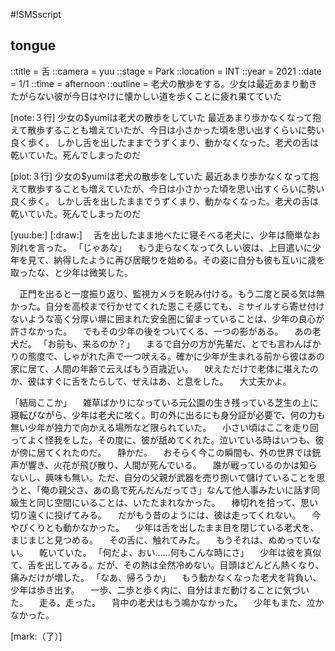 #!SMSscript

## tongue

::title = 舌
::camera = yuu
::stage = Park
::location = INT
::year = 2021
::date = 1/1
::time = afternoon
::outline = 老犬の散歩をする。少女は最近あまり動きたがらない彼が今日はやけに懐かしい道を歩くことに疲れ果てていた

[note:３行]
少女の$yumiは老犬の散歩をしていた
最近あまり歩かなくなって抱えて散歩することも増えていたが、今日は小さかった頃を思い出すくらいに勢い良く歩く。
しかし舌を出したままでうずくまり、動かなくなった。老犬の舌は乾いていた。死んでしまったのだ

[plot:３行]
少女の$yumiは老犬の散歩をしていた
最近あまり歩かなくなって抱えて散歩することも増えていたが、今日は小さかった頃を思い出すくらいに勢い良く歩く。
しかし舌を出したままでうずくまり、動かなくなった。老犬の舌は乾いていた。死んでしまったのだ

[yuu:be:]
[:draw:]
　舌を出したまま地べたに寝そべる老犬に、少年は簡単なお別れを言った。
「じゃあな」
　もう走らなくなって久しい彼は、上目遣いに少年を見て、納得したように再び居眠りを始める。その姿に自分も彼も互いに歳を取ったな、と少年は微笑した。

　正門を出ると一度振り返り、監視カメラを睨み付ける。もう二度と戻る気は無かった。自分を高校まで行かせてくれた恩こそ感じても、ミサイルすら寄せ付けないような高く分厚い塀に囲まれた安全圏に留まっていることは、少年の良心が許さなかった。
　でもその少年の後をついてくる、一つの影がある。
　あの老犬だ。
「お前も、来るのか？」
　まるで自分の方が先輩だ、とでも言わんばかりの態度で、しゃがれた声で一つ吠える。確かに少年が生まれる前から彼はあの家に居て、人間の年齢で云えばもう百歳近い。
　吠えただけで老体に堪えたのか、彼はすぐに舌をたらして、ぜえはあ、と息をした。
　大丈夫かよ。

「結局ここか」
　雑草ばかりになっている元公園の生き残っている芝生の上に寝転びながら、少年は老犬に呟く。町の外に出るにも身分証が必要で、何の力も無い少年が独力で向かえる場所など限られていた。
　小さい頃はここを走り回ってよく怪我をした。その度に、彼が舐めてくれた。泣いている時はいつも、彼が傍に居てくれたのだ。
　静かだ。
　おそらく今この瞬間も、外の世界では銃声が響き、火花が飛び散り、人間が死んでいる。
　誰が戦っているのかは知らないし、興味も無い。ただ、自分の父親が武器を売り捌いて儲けていることを思うと、「俺の親父さ、あの島で死んだんだってさ」なんて他人事みたいに話す同級生と同じ空間にいることは、いたたまれなかった。
　棒切れを拾って、思い切り遠くに投げてみる。
　だがもう昔のようには、彼は走ってくれない。
　今やぴくりとも動かなかった。
　少年は舌を出したまま目を閉じている老犬を、まじまじと見つめる。
　その舌に、触れてみた。
　もうそれは、ぬめっていない。
　乾いていた。
「何だよ、おい……何もこんな時にさ」
　少年は彼を真似て、舌を出してみる。だが、その熱は全然冷めない。目頭はどんどん熱くなり、痛みだけが増した。
「なあ、帰ろうか」
　もう動かなくなった老犬を背負い、少年は歩き出す。
　一歩、二歩と歩く内に、自分はまだ動けることに気づいた。
　走る。走った。
　背中の老犬はもう鳴かなかった。
　少年もまた、泣かなかった。

[mark:（了）]
